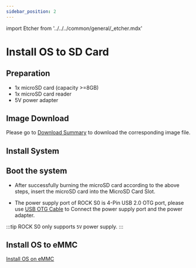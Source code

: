 ```yaml
---
sidebar_position: 2
---
```


import Etcher from '../../../common/general/\_etcher.mdx'

# Install OS to SD Card

## Preparation

- 1x microSD card (capacity >=8GB)
- 1x microSD card reader
- 5V power adapter

## Image Download

Please go to [Download Summary](/rockpi/rocks0/getting-started/download.md) to download the corresponding image file.

## Install System

<Etcher model="rocks0" />

## Boot the system

- After successfully burning the microSD card according to the above steps, insert the microSD card into the MicroSD Card Slot.

- The power supply port of ROCK S0 is 4-Pin USB 2.0 OTG port, please use [USB OTG Cable](/rockpi/rocks0/getting-started/preparation#usb-otg-cable) to Connect the power supply port and the power adapter.

:::tip
ROCK S0 only supports `5V` power supply.
:::

## Install OS to eMMC

[Install OS on eMMC](/rockpi/rocks0/getting-started/install-os-to-emmc.md)
